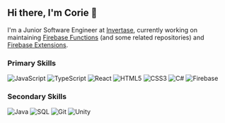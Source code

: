 ## Hi there, I'm Corie 👋

I'm a Junior Software Engineer at [Invertase](https://invertase.io/), currently working on maintaining [Firebase Functions](https://github.com/firebase/firebase-functions) (and some related repositories) and [Firebase Extensions](https://github.com/firebase/extensions).

<h3 align="left">Primary Skills</h3>
<p>
  <img alt="JavaScript" src="https://img.shields.io/badge/-JavaScript-0000FF?style=flat-square&logo=javascript&logoColor=white" />
  <img alt="TypeScript" src="https://img.shields.io/badge/-TypeScript-0000FF?style=flat-square&logo=typescript&logoColor=white" />
  <img alt="React" src="https://img.shields.io/badge/-React-0000FF?style=flat-square&logo=react&logoColor=white" />
  <img alt="HTML5" src="https://img.shields.io/badge/-HTML5-0000FF?style=flat-square&logo=html5&logoColor=white" />
  <img alt="CSS3" src="https://img.shields.io/badge/-CSS3-0000FF?style=flat-square&logo=css3&logoColor=white" />
  <img alt="C#" src="https://img.shields.io/badge/-csharp-0000BB?style=flat-square&logo=csharp&logoColor=white" />
  <img alt="Firebase" src="https://img.shields.io/badge/-Firebase-0000BB?style=flat-square&logo=firebase&logoColor=white" />
</p>

<h3 align="left">Secondary Skills</h3>
<p>
  <img alt="Java" src="https://img.shields.io/badge/-java-0000BB?style=flat-square&logo=java&logoColor=white" />
  <img alt="SQL" src="https://img.shields.io/badge/-SQL-000077?style=flat-square&logo=sql&logoColor=white" />
  <img alt="Git" src="https://img.shields.io/badge/-Git-000066?style=flat-square&logo=git&logoColor=white" />
  <img alt="Unity" src="https://img.shields.io/badge/-Unity-000055?style=flat-square&logo=unity&logoColor=white" />
</p>